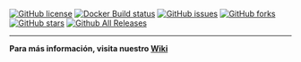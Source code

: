 [![GitHub license](https://img.shields.io/github/license/)](https://github.com/blob/master/LICENSE)
[![Docker Build status](https://img.shields.io/docker/build/)](https://hub.docker.com/r//)
[![GitHub issues](https://img.shields.io/github/issues/)](https://github.com//issues)
[![GitHub forks](https://img.shields.io/github/forks/)](https://github.com//network)
[![GitHub stars](https://img.shields.io/github/stars/)](https://github.com//stargazers)
[![Github All Releases](https://img.shields.io/github/downloads/)](https://github.com//releases)

---

**Para más información, visita nuestro [Wiki](https://github.com//wiki)**
